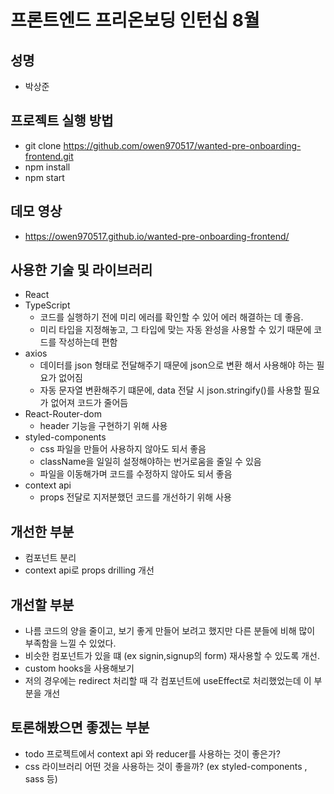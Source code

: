 # 프론트엔드 프리온보딩 인턴십 8월

## 성명

-   박상준

## 프로젝트 실행 방법

-   git clone https://github.com/owen970517/wanted-pre-onboarding-frontend.git
-   npm install
-   npm start

## 데모 영상

-   https://owen970517.github.io/wanted-pre-onboarding-frontend/

## 사용한 기술 및 라이브러리

-   React
-   TypeScript
    -   코드를 실행하기 전에 미리 에러를 확인할 수 있어 에러 해결하는 데 좋음.
    -   미리 타입을 지정해놓고, 그 타입에 맞는 자동 완성을 사용할 수 있기 때문에 코드를 작성하는데
        편함
-   axios
    -   데이터를 json 형태로 전달해주기 때문에 json으로 변환 해서 사용해야 하는 필요가 없어짐
    -   자동 문자열 변환해주기 떄문에, data 전달 시 json.stringify()를 사용할 필요가 없어져 코드가
        줄어듬
-   React-Router-dom
    -   header 기능을 구현하기 위해 사용
-   styled-components
    -   css 파일을 만들어 사용하지 않아도 되서 좋음
    -   className을 일일히 설정해야하는 번거로움을 줄일 수 있음
    -   파일을 이동해가며 코드를 수정하지 않아도 되서 좋음
-   context api
    -   props 전달로 지저분했던 코드를 개선하기 위해 사용

## 개선한 부분

-   컴포넌트 분리
-   context api로 props drilling 개선

## 개선할 부분

-   나름 코드의 양을 줄이고, 보기 좋게 만들어 보려고 했지만 다른 분들에 비해 많이 부족함을 느낄 수
    있었다.
-   비슷한 컴포넌트가 있을 떄 (ex signin,signup의 form) 재사용할 수 있도록 개선.
-   custom hooks을 사용해보기
-   저의 경우에는 redirect 처리할 때 각 컴포넌트에 useEffect로 처리했었는데 이 부분을 개선

## 토론해봤으면 좋겠는 부분

-   todo 프로젝트에서 context api 와 reducer를 사용하는 것이 좋은가?
-   css 라이브러리 어떤 것을 사용하는 것이 좋을까? (ex styled-components , sass 등)
